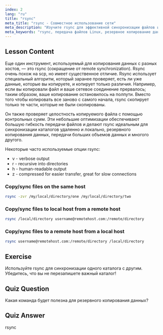 ```yaml
---
index: 2
lang: "ru"
title: "rsync"
meta_title: "rsync - Совместное использование сети"
meta_description: "Изучите rsync для эффективной синхронизации файлов и резервного копирования в Linux. Разберитесь в удаленной и локальной передаче данных с помощью команд и опций rsync. Улучшите свои навыки работы с Linux!"
meta_keywords: "rsync, передача файлов Linux, резервное копирование данных, синхронизация файлов, учебник Linux, команды rsync, для начинающих, руководство"
---
```


## Lesson Content

Еще один инструмент, используемый для копирования данных с разных хостов, — это rsync (сокращение от remote synchronization). Rsync очень похож на scp, но имеет существенное отличие. Rsync использует специальный алгоритм, который заранее проверяет, есть ли уже данные, которые вы копируете, и копирует только различия. Например, если вы копировали файл и ваше сетевое соединение прервалось; таким образом, ваше копирование остановилось на полпути. Вместо того чтобы копировать все заново с самого начала, rsync скопирует только те части, которые не были скопированы.

Он также проверяет целостность копируемого файла с помощью контрольных сумм. Эти небольшие оптимизации обеспечивают большую гибкость передачи файлов и делают rsync идеальным для синхронизации каталогов удаленно и локально, резервного копирования данных, передачи больших объемов данных и многого другого.

Некоторые часто используемые опции rsync:

- v - verbose output
- r - recursive into directories
- h - human-readable output
- z - compressed for easier transfer, great for slow connections

### Copy/sync files on the same host

```bash
rsync -zvr /my/local/directory/one /my/local/directory/two
```

### Copy/sync files to local host from a remote host

```bash
rsync /local/directory username@remotehost.com:/remote/directory
```

### Copy/sync files to a remote host from a local host

```bash
rsync username@remotehost.com:/remote/directory /local/directory
```

## Exercise

Используйте rsync для синхронизации одного каталога с другим. Убедитесь, что вы не перезапишете важный каталог!

## Quiz Question

Какая команда будет полезна для резервного копирования данных?

## Quiz Answer

rsync
